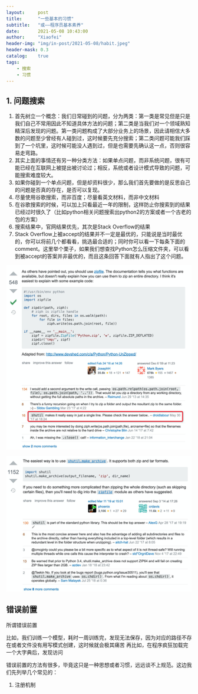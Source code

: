 ```yaml
---
layout:     post
title:      "一些基本的习惯"
subtitle:   "或——程序员基本素养"
date:       2021-05-08 10:43:00
author:     "Xiaofei"
header-img: "img/in-post/2021-05-08/habit.jpeg"
header-mask: 0.3
catalog:    true
tags:
    - 搜索
    - 习惯
---
```




## 1. 问题搜索
1. 首先树立一个概念：我们日常碰到的问题，分为两类：第一类是常见但是只是我们自己不常用因此不知道具体方法的问题；第二类是当我们对一个领域熟知精深后发现的问题。第一类问题构成了大部分业务上的场景，因此请相信大多数的问题至少曾经有人碰到过，这时候要先充分搜索；第二类问题可能我们踩到了一个坑里，这时候可能没人遇到过，但是也需要先确认这一点，否则很容易走弯路。
2. 其实上面的事情还有另一种分类方法：如果单点问题，而非系统问题，很有可能已经在互联网上被提出被讨论过；相反，系统或者设计模式导致的问题，可能搜索难度较大。
3. 如果你碰到一个单点问题，但是却资料很少，那么我们首先要做的是反思自己的问题是否真的存在，是否可以复现。
4. 尽量使用谷歌搜索，而非百度；尽量看英文材料，而非中文材料
5. 在谷歌搜索的时候，可以加上只看最近一年的限制，这样防止你搜索到的结果已经过时很久了（比如python相关问题搜索出python2的方案或者一个古老的包的方案）
6. 搜索结果中，官网结果优先，其次是Stack Overflow的结果
7. Stack Overflow上被accept的结果并不一定是最优的，只能说是当时最优的，你可以将前几个都看看，挑选最合适的；同时你可以看一下每条下面的comment。这里举个栗子，如果我们想查找Python怎么压缩文件夹，可以看到被accept的答案并非最优的，而且这条回答下面就有人指出了这个问题。

![2021-05-08-stackoverflow-1](/img/in-post/2021-05-08/2021-05-08-stackoverflow-1.png)

![2021-05-08-stackoverflow-2](/img/in-post/2021-05-08/2021-05-08-stackoverflow-2.png)

## 错误前置

所谓错误前置

比如，我们训练一个模型，耗时一周训练完，发现无法保存，因为对应的路径不存在或者文件没有用写模式创建，这时候就会极其痛苦
再比如，在程序疯狂加载完一个大字典后，发现访问

错误前置的方法有很多，毕竟这只是一种思想或者习惯，远远谈不上规范。这边我们先列举几个常见的：
1. 注册机制
